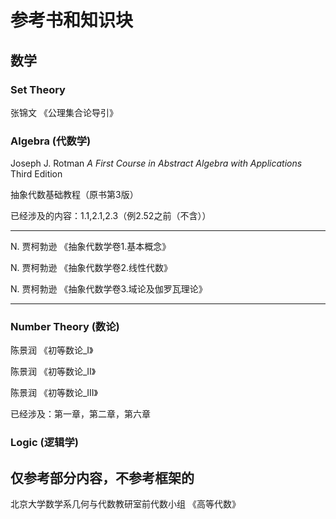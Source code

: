 # 参考书和知识块

## 数学

### Set Theory

张锦文 《公理集合论导引》

### Algebra (代数学)

Joseph J. Rotman *A First Course in Abstract Algebra with Applications* Third Edition

抽象代数基础教程（原书第3版）

已经涉及的内容：1.1,2.1,2.3（例2.52之前（不含））

----

N. 贾柯勃逊 《抽象代数学卷1.基本概念》

N. 贾柯勃逊 《抽象代数学卷2.线性代数》

N. 贾柯勃逊 《抽象代数学卷3.域论及伽罗瓦理论》

----



### Number Theory (数论)

陈景润 《初等数论_I》

陈景润 《初等数论_II》

陈景润 《初等数论_III》

已经涉及：第一章，第二章，第六章

### Logic (逻辑学)



##

## 仅参考部分内容，不参考框架的

北京大学数学系几何与代数教研室前代数小组 《高等代数》